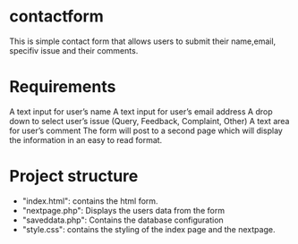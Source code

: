 # contactform
This is simple contact form that allows users to submit their name,email, specifiv issue and their comments.

# Requirements
A text input for user’s name
A text input for user’s email address
A drop down to select user’s issue (Query, Feedback, Complaint, Other)
A text area for user’s comment
The form will post to a second page which will display the information in an easy to read format.

# Project structure
- "index.html": contains the html form.
- "nextpage.php": Displays the users data from the form
- "saveddata.php": Contains the database configuration
- "style.css": contains the styling of the index page and the nextpage.
